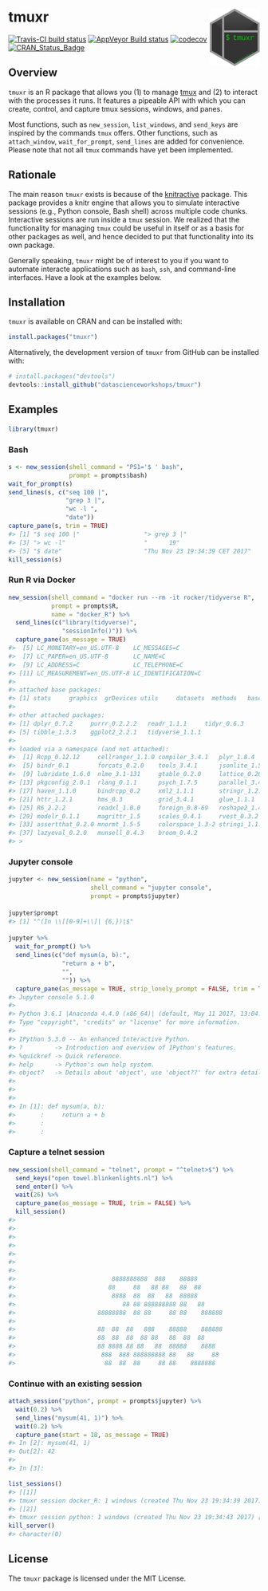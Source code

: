 
<!-- README.md is generated from README.Rmd. Please edit that file -->
tmuxr <img src="man/figures/logo.png" align="right" width="100px" />
====================================================================

[![Travis-CI build status](https://travis-ci.org/datascienceworkshops/tmuxr.svg?branch=master)](https://travis-ci.org/datascienceworkshops/tmuxr) [![AppVeyor Build status](https://ci.appveyor.com/api/projects/status/jw0bf2mt65q556ec/branch/master?svg=true)](https://ci.appveyor.com/project/jeroenjanssens/tmuxr/branch/master) [![codecov](https://codecov.io/gh/datascienceworkshops/tmuxr/branch/master/graph/badge.svg)](https://codecov.io/gh/datascienceworkshops/tmuxr) [![CRAN\_Status\_Badge](http://www.r-pkg.org/badges/version/tmuxr)](https://cran.r-project.org/package=tmuxr)

Overview
--------

`tmuxr` is an R package that allows you (1) to manage [tmux](https://github.com/tmux/tmux/wiki) and (2) to interact with the processes it runs. It features a pipeable API with which you can create, control, and capture tmux sessions, windows, and panes.

Most functions, such as `new_session`, `list_windows`, and `send_keys` are inspired by the commands `tmux` offers. Other functions, such as `attach_window`, `wait_for_prompt`, `send_lines` are added for convenience. Please note that not all `tmux` commands have yet been implemented.

Rationale
---------

The main reason `tmuxr` exists is because of the [knitractive](https://datascienceworkshops.github.io/knitractive/) package. This package provides a knitr engine that allows you to simulate interactive sessions (e.g., Python console, Bash shell) across multiple code chunks. Interactive sessions are run inside a `tmux` session. We realized that the functionality for managing `tmux` could be useful in itself or as a basis for other packages as well, and hence decided to put that functionality into its own package.

Generally speaking, `tmuxr` might be of interest to you if you want to automate interacte applications such as `bash`, `ssh`, and command-line interfaces. Have a look at the examples below.

Installation
------------

`tmuxr` is available on CRAN and can be installed with:

``` r
install.packages("tmuxr")
```

Alternatively, the development version of `tmuxr` from GitHub can be installed with:

``` r
# install.packages("devtools")
devtools::install_github("datascienceworkshops/tmuxr")
```

Examples
--------

``` r
library(tmuxr)
```

### Bash

``` r
s <- new_session(shell_command = "PS1='$ ' bash",
                 prompt = prompts$bash)
wait_for_prompt(s)
send_lines(s, c("seq 100 |",
                "grep 3 |",
                "wc -l ",
                "date"))
capture_pane(s, trim = TRUE)
#> [1] "$ seq 100 |"                  "> grep 3 |"                  
#> [3] "> wc -l"                      "      19"                    
#> [5] "$ date"                       "Thu Nov 23 19:34:39 CET 2017"
kill_session(s)
```

<!-- #### Full screen capture -->
<!-- ```{r} -->
<!-- new_session() %>% -->
<!--   send_keys("htop") %>% -->
<!--   send_enter() %>% -->
<!--   wait(2) %>% -->
<!--   capture_pane(as_message = TRUE) %>% -->
<!--   send_keys("q") -->
<!-- ``` -->
### Run R via Docker

``` r
new_session(shell_command = "docker run --rm -it rocker/tidyverse R",
            prompt = prompts$R,
            name = "docker_R") %>%
  send_lines(c("library(tidyverse)",
               "sessionInfo()")) %>%
  capture_pane(as_message = TRUE)
#>  [5] LC_MONETARY=en_US.UTF-8    LC_MESSAGES=C
#>  [7] LC_PAPER=en_US.UTF-8       LC_NAME=C
#>  [9] LC_ADDRESS=C               LC_TELEPHONE=C
#> [11] LC_MEASUREMENT=en_US.UTF-8 LC_IDENTIFICATION=C
#> 
#> attached base packages:
#> [1] stats     graphics  grDevices utils     datasets  methods   base
#> 
#> other attached packages:
#> [1] dplyr_0.7.2     purrr_0.2.2.2   readr_1.1.1     tidyr_0.6.3
#> [5] tibble_1.3.3    ggplot2_2.2.1   tidyverse_1.1.1
#> 
#> loaded via a namespace (and not attached):
#>  [1] Rcpp_0.12.12     cellranger_1.1.0 compiler_3.4.1   plyr_1.8.4
#>  [5] bindr_0.1        forcats_0.2.0    tools_3.4.1      jsonlite_1.5
#>  [9] lubridate_1.6.0  nlme_3.1-131     gtable_0.2.0     lattice_0.20-35
#> [13] pkgconfig_2.0.1  rlang_0.1.1      psych_1.7.5      parallel_3.4.1
#> [17] haven_1.1.0      bindrcpp_0.2     xml2_1.1.1       stringr_1.2.0
#> [21] httr_1.2.1       hms_0.3          grid_3.4.1       glue_1.1.1
#> [25] R6_2.2.2         readxl_1.0.0     foreign_0.8-69   reshape2_1.4.2
#> [29] modelr_0.1.1     magrittr_1.5     scales_0.4.1     rvest_0.3.2
#> [33] assertthat_0.2.0 mnormt_1.5-5     colorspace_1.3-2 stringi_1.1.5
#> [37] lazyeval_0.2.0   munsell_0.4.3    broom_0.4.2
#> >
```

### Jupyter console

``` r
jupyter <- new_session(name = "python",
                       shell_command = "jupyter console",
                       prompt = prompts$jupyter)

jupyter$prompt
#> [1] "^(In \\[[0-9]+\\]| {6,})|$"

jupyter %>%
  wait_for_prompt() %>%
  send_lines(c("def mysum(a, b):",
               "return a + b",
               "",
               "")) %>%
  capture_pane(as_message = TRUE, strip_lonely_prompt = FALSE, trim = TRUE)
#> Jupyter console 5.1.0
#> 
#> Python 3.6.1 |Anaconda 4.4.0 (x86_64)| (default, May 11 2017, 13:04:09)
#> Type "copyright", "credits" or "license" for more information.
#> 
#> IPython 5.3.0 -- An enhanced Interactive Python.
#> ?         -> Introduction and overview of IPython's features.
#> %quickref -> Quick reference.
#> help      -> Python's own help system.
#> object?   -> Details about 'object', use 'object??' for extra details.
#> 
#> 
#> 
#> In [1]: def mysum(a, b):
#>       :     return a + b
#>       :
#>       :
```

### Capture a telnet session

``` r
new_session(shell_command = "telnet", prompt = "^telnet>$") %>%
  send_keys("open towel.blinkenlights.nl") %>%
  send_enter() %>%
  wait(26) %>%
  capture_pane(as_message = TRUE, trim = FALSE) %>%
  kill_session()
#> 
#> 
#> 
#> 
#> 
#> 
#> 
#>                           8888888888  888    88888
#>                          88     88   88 88   88  88
#>                           8888  88  88   88  88888
#>                              88 88 888888888 88   88
#>                       88888888  88 88     88 88    888888
#> 
#>                       88  88  88   888    88888    888888
#>                       88  88  88  88 88   88  88  88
#>                       88 8888 88 88   88  88888    8888
#>                        888  888 888888888 88   88     88
#>                         88  88  88     88 88    8888888
```

### Continue with an existing session

``` r
attach_session("python", prompt = prompts$jupyter) %>%
  wait(0.2) %>%
  send_lines("mysum(41, 1)") %>%
  wait(0.2) %>%
  capture_pane(start = 18, as_message = TRUE)
#> In [2]: mysum(41, 1)
#> Out[2]: 42
#> 
#> In [3]:
```

``` r
list_sessions()
#> [[1]]
#> tmuxr session docker_R: 1 windows (created Thu Nov 23 19:34:39 2017) [80x24]
#> [[2]]
#> tmuxr session python: 1 windows (created Thu Nov 23 19:34:43 2017) [80x24]
kill_server()
#> character(0)
```

License
-------

The `tmuxr` package is licensed under the MIT License.
